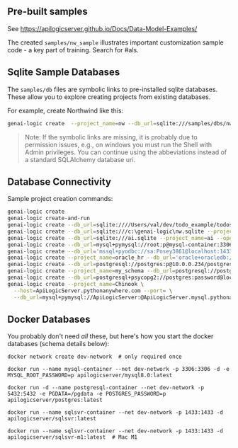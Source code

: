 ## Pre-built samples

See https://apilogicserver.github.io/Docs/Data-Model-Examples/

The created `samples/nw_sample` illustrates important customization sample code - a key part of training.  Search for #als.

## Sqlite Sample Databases

The `samples/db` files are symbolic links to pre-installed sqlite databases.  These allow you to explore creating projects from existing databases.

For example, create Northwind like this:

```bash
genai-logic create  --project_name=nw --db_url=sqlite:///samples/dbs/nw.sqlite
```

> Note: If the symbolic links are missing, it is probably due to permission issues, e.g., on windows you must run the Shell with Admin privileges.  You can continue using the abbeviations instead of a standard SQLAlchemy database uri.

## Database Connectivity

Sample project creation commands:

```bash
genai-logic create
genai-logic create-and-run
genai-logic create --db_url=sqlite:////Users/val/dev/todo_example/todos.db --project_name=todo
genai-logic create --db_url=sqlite:///c:\genai-logic\nw.sqlite --project_name=nw
genai-logic create --db_url=sqlite:///ai.sqlite --project_name=ai --open_with=code
genai-logic create --db_url=mysql+pymysql://root:p@mysql-container:3306/classicmodels --project_name=/localhost/docker_db_project
genai-logic create --db_url='mssql+pyodbc://sa:Posey3861@localhost:1433/NORTHWND?driver=ODBC+Driver+18+for+SQL+Server&trusted_connection=no&Encrypt=no'
genai-logic create --project_name=oracle_hr --db_url='oracle+oracledb://hr:tiger@localhost:1521/?service_name=ORCL'
genai-logic create --db_url=postgresql://postgres:p@10.0.0.234/postgres
genai-logic create --project_name=my_schema --db_url=postgresql://postgres:p@localhost/my_schema
genai-logic create --db_url=postgresql+psycopg2://postgres:password@localhost:5432/postgres?options=-csearch_path%3Dmy_db_schema
genai-logic create --project_name=Chinook \
  --host=ApiLogicServer.pythonanywhere.com --port= \
  --db_url=mysql+pymysql://ApiLogicServer:@ApiLogicServer.mysql.pythonanywhere-services.com/ApiLogicServer\$Chinook
```

## Docker Databases

You probably don't need _all_ these, but here's how you start the docker databases (schema details below):

```
docker network create dev-network  # only required once

docker run --name mysql-container --net dev-network -p 3306:3306 -d -e MYSQL_ROOT_PASSWORD=p apilogicserver/mysql8.0:latest

docker run -d --name postgresql-container --net dev-network -p 5432:5432 -e PGDATA=/pgdata -e POSTGRES_PASSWORD=p apilogicserver/postgres:latest

docker run --name sqlsvr-container --net dev-network -p 1433:1433 -d apilogicserver/sqlsvr:latest

docker run --name sqlsvr-container --net dev-network -p 1433:1433 -d apilogicserver/sqlsvr-m1:latest  # Mac M1
```


